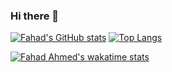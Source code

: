 ### Hi there 👋

<!--
**fahadahmed/fahadahmed** is a ✨ _special_ ✨ repository because its `README.md` (this file) appears on your GitHub profile.

Here are some ideas to get you started:

- 🔭 I’m currently working on ...
- 🌱 I’m currently learning ...
- 👯 I’m looking to collaborate on ...
- 🤔 I’m looking for help with ...
- 💬 Ask me about ...
- 📫 How to reach me: ...
- 😄 Pronouns: ...
- ⚡ Fun fact: ...
-->
[![Fahad's GitHub stats](https://github-readme-stats.vercel.app/api?username=fahadahmed)](https://github.com/fahadahmed/github-readme-stats)
[![Top Langs](https://github-readme-stats.vercel.app/api/top-langs/?username=fahadahmed)](https://github.com/fahadahmed/github-readme-stats)

[![Fahad Ahmed's wakatime stats](https://github-readme-stats.vercel.app/api/wakatime?username=fahadahmed)](https://github.com/fahadahmed/github-readme-stats)


